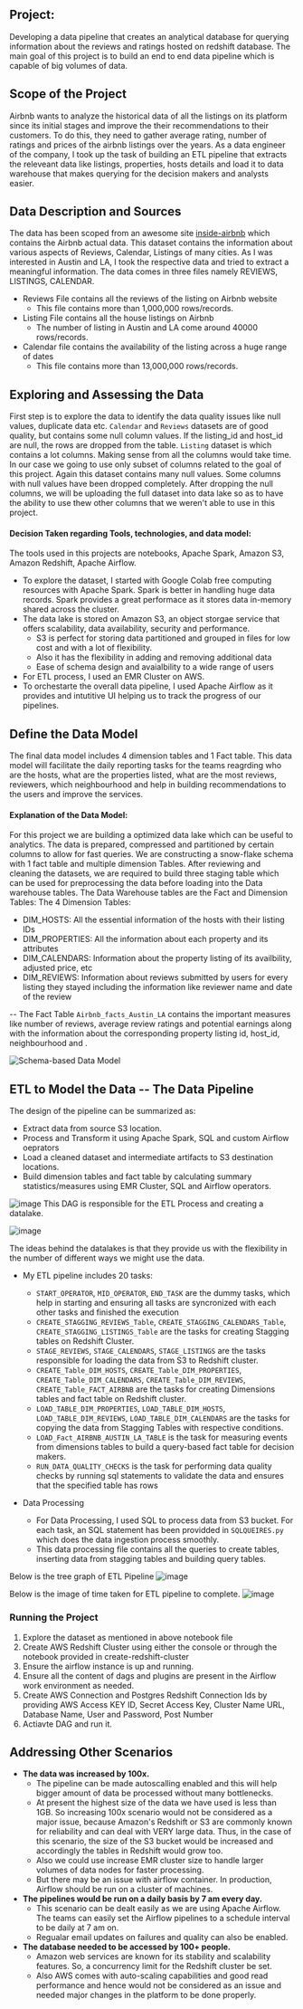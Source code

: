 Project:
---
Developing a data pipeline that creates an analytical database  for querying information about the reviews and ratings hosted on redshift database. The main goal of this project is to build an end to end data pipeline which is capable of big volumes of data.

## Scope of the Project
Airbnb wants to analyze the historical data of all the listings on its platform since its initial stages and improve the their recommendations to their customers. To do this, they need to gather average rating, number of ratings and prices of the airbnb listings over the years. As a data engineer of the company, I took up the task of building an ETL pipeline that extracts the releveant data like listings, properties, hosts details and load it to data warehouse that makes querying for the decision makers and analysts easier. 


## Data Description and Sources

The data has been scoped from an awesome site [inside-airbnb](http://insideairbnb.com/get-the-data.html) which contains the Airbnb actual data. This dataset contains the information about various aspects of Reviews, Calendar, Listings of many cities. As I was interested in Austin and LA, I took the respective data and tried to extract a meaningful information. 
The data comes in three files namely REVIEWS, LISTINGS, CALENDAR.
* Reviews File contains all the reviews of the listing on Airbnb website
  * This file contains more than 1,000,000 rows/records.
* Listing File contains all the house listings on Airbnb
  * The number of listing in Austin and LA come around 40000 rows/records.
* Calendar file contains the availability of the listing across a huge range of dates
  * This file contains more than 13,000,000 rows/records.


## Exploring and Assessing the Data
First step is to explore the data to identify the data quality issues like null values, duplicate data etc.
```Calendar``` and  ```Reviews``` datasets are of good quality, but contains some null column values. If the listing_id and host_id are null, the rows are dropped from the table.
```Listing``` dataset is which contains a lot columns. Making sense from all the columns would take time. In our case we going to use only subset of columns related to the goal of this project. Again this dataset contains many null values. Some columns with null values have been dropped completely. After dropping the null columns, we will be uploading the full dataset into data lake so as to have the ability to use thew other columns that we weren't able to use in this project.

#### Decision Taken regarding Tools, technologies, and data model:
The tools used in this projects are notebooks, Apache Spark, Amazon S3, Amazon Redshift, Apache Airflow.
* To explore the dataset, I started with Google Colab free computing resources with Apache Spark. Spark is better in handling huge data records. Spark provides a great performace as it stores data in-memory shared across the cluster.
* The data lake is stored on Amazon S3, an object storgae service that offers scalability, data availability, security and performance. 
  * S3 is perfect for storing data partitioned and grouped in files for low cost and with a lot of flexibility.
  * Also it has the flexibility in adding and removing additional data
  * Ease of schema design and avaialbility to a wide range of users
* For ETL process, I used an EMR Cluster on AWS.
* To orchestarte the overall data pipeline, I used Apache Airflow as it provides and intutitive UI helping us to track the progress of our pipelines.


## Define the Data Model
The final data model includes 4 dimension tables and 1 Fact table.
This data model will facilitate the daily reporting tasks for the teams reagrding who are the hosts, what are the properties listed, what are the most reviews, reviewers, which neighbourhood and help in building recommendations to the users and improve the services. 

#### Explanation of the Data Model:
For this project we are building a optimized data lake which can be useful to analytics. The data is prepared, compressed and partitioned by certain columns to allow for fast queries.
We are constructing a snow-flake schema with 1 fact table and multiple dimension Tables.
After reviewing and cleaning the datasets, we are required to build three staging table which can be used for preprocessing the data before loading into the Data warehouse tables. 
The Data Warehouse tables are the Fact and Dimension Tables:
 The 4 Dimension Tables:
  * DIM_HOSTS: All the essential information of the hosts with their listing IDs
  * DIM_PROPERTIES: All the information about each property and its attributes
  * DIM_CALENDARS: Information about the property listing of its availbility, adjusted price, etc
  * DIM_REVIEWS: Information about reviews submitted by users for every listing they stayed including the information like reviewer name and date of the review 

  -- The Fact Table ```Airbnb_facts_Austin_LA``` contains the important measures like number of reviews, average review ratings and potential earnings along with the information about the corresponding property listing id, host_id, neighbourhood and . 

![Schema-based Data Model](https://user-images.githubusercontent.com/48939255/115430537-1011cd80-a1ca-11eb-9ecf-91d31e1673bc.png)

## ETL to Model the Data -- The Data Pipeline
The design of the pipeline can be summarized as:
* Extract data from source S3 location.
* Process and Transform it using Apache Spark, SQL and custom Airflow oeprators
* Load a cleaned dataset and intermediate artifacts to S3 destination locations.
* Build dimension tables and fact table by calculating summary statistics/measures using EMR Cluster, SQL and Airflow operators.

![image](https://user-images.githubusercontent.com/48939255/115416339-501e8380-a1bd-11eb-998e-46c867168941.png)
This DAG is responsible for the ETL Process and creating a datalake.

![image](https://user-images.githubusercontent.com/48939255/115415290-65df7900-a1bc-11eb-8928-d8b61838ca32.png)

The ideas behind the datalakes is that they provide us with the flexibility in the number of different ways we might use the data.

* My ETL pipeline includes 20 tasks:
  * ```START_OPERATOR```, ```MID_OPERATOR```, ```END_TASK``` are the dummy tasks, which help in starting and ensuring all tasks are syncronized with each other tasks and finished the execution
  * ```CREATE_STAGGING_REVIEWS_Table```, ```CREATE_STAGGING_CALENDARS_Table```, ```CREATE_STAGGING_LISTINGS_Table``` are the tasks for creating Stagging tables on Redshift Cluster.
  * ```STAGE_REVIEWS```, ```STAGE_CALENDARS```, ```STAGE_LISTINGS``` are the tasks responsible for loading the data from S3 to Redshift cluster.
  * ```CREATE_Table_DIM_HOSTS```, ```CREATE_Table_DIM_PROPERTIES```, ```CREATE_Table_DIM_CALENDARS```, ```CREATE_Table_DIM_REVIEWS```, ```CREATE_Table_FACT_AIRBNB``` are the tasks for creating Dimensions tables and fact table on Redshift cluster.
  * ```LOAD_TABLE_DIM_PROPERTIES```, ```LOAD_TABLE_DIM_HOSTS```, ```LOAD_TABLE_DIM_REVIEWS```, ```LOAD_TABLE_DIM_CALENDARS``` are the tasks for copying the data from Stagging Tables with respective conditions.
  * ```LOAD_Fact_AIRBNB_AUSTIN_LA_TABLE``` is the task for measuring events from dimensions tables to build a query-based fact table for decision makers.
  * ```RUN_DATA_QUALITY_CHECKS``` is the task for performing data quality checks by running sql statements to validate the data and ensures that the specified table has rows

* Data Processing
  *  For Data Processing, I used SQL to process data from S3 bucket. For each task, an SQL statement has been providded in ```SQLQUEIRES.py``` which does the data ingestion process smoothly.
  *  This data processing file contains all the queries to create tables, inserting data from stagging tables and building query tables.

Below is the tree graph of ETL Pipeline
![image](https://user-images.githubusercontent.com/48939255/115348036-bd0f2a80-a177-11eb-886a-dfe325445bd4.png)

Below is the image of time taken for ETL pipeline to complete.
![image](https://user-images.githubusercontent.com/48939255/115416376-5a408200-a1bd-11eb-92a0-5c907ab13bf4.png)

### Running the Project
1. Explore the dataset as mentioned in above notebook file
2. Create AWS Redshift Cluster using either the console or through the notebook provided in create-redshift-cluster
3. Ensure the airflow instance is up and running.
4. Ensure all the content of dags and plugins are present in the Airflow work environment as needed.
5. Create AWS Connection and Postgres Redshift Connection Ids by providing AWS Access KEY ID, Secret Access Key, Cluster Name URL, Database Name, User and Password, Post Number
6. Actiavte DAG and run it.





## Addressing Other Scenarios
* ****The data was increased by 100x.****
  * The pipeline can be made autoscalling enabled and this will help bigger amount of data be processed without many bottlenecks. 
  * At present the highest size of the data we have used is less than 1GB. So increasing 100x scenario would not be considered as a major issue, because Amazon's Redshift or S3 are commonly known for reliability and can deal with VERY large data. Thus, in the case of this scenario, the size of the S3 bucket would be increased and accordingly the tables in Redshift would grow too. 
  * Also we could use increase EMR cluster size to handle larger volumes of data nodes for faster processing.
  * But there may be an issue with airflow container. In production, Airflow should be run on a cluster of machines.
* ****The pipelines would be run on a daily basis by 7 am every day.****
  * This scenario can be dealt easily as we are using Apache Airflow. The teams can easily set the Airflow pipelines to a schedule interval to be daily at 7 am on.
  * Regualar email updates on failures and quality can also be enabled.
* ****The database needed to be accessed by 100+ people.****
  * Amazon web services are known for its stability and scalability features. So, a concurrency limit for the Redshift cluster be set.
  * Also AWS comes with auto-scaling capabilities and good read performance and hence would not be considered as an issue and needed major changes in the platform to be done properly.
